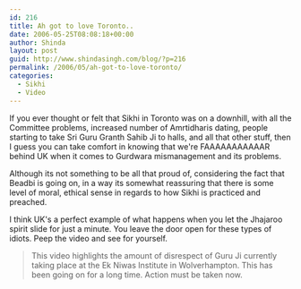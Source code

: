 ```yaml
---
id: 216
title: Ah got to love Toronto..
date: 2006-05-25T08:08:18+00:00
author: Shinda
layout: post
guid: http://www.shindasingh.com/blog/?p=216
permalink: /2006/05/ah-got-to-love-toronto/
categories:
  - Sikhi
  - Video
---
```

If you ever thought or felt that Sikhi in Toronto was on a downhill, with all the Committee problems, increased number of Amrtidharis dating, people starting to take Sri Guru Granth Sahib Ji to halls, and all that other stuff, then I guess you can take comfort in knowing that we're FAAAAAAAAAAAR behind UK when it comes to Gurdwara mismanagement and its problems.

Although its not something to be all that proud of, considering the fact that Beadbi is going on, in a way its somewhat reassuring that there is some level of moral, ethical sense in regards to how Sikhi is practiced and preached.

I think UK's a perfect example of what happens when you let the Jhajaroo spirit slide for just a minute. You leave the door open for these types of idiots. Peep the video and see for yourself.

> This video highlights the amount of disrespect of Guru Ji currently taking place at the Ek Niwas Institute in Wolverhampton. This has been going on for a long time. Action must be taken now.